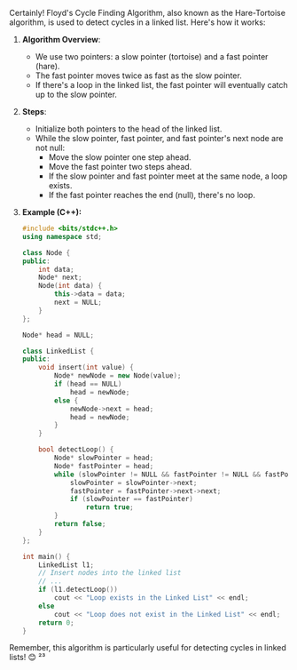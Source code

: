 Certainly! Floyd's Cycle Finding Algorithm, also known as the Hare-Tortoise algorithm, is used to detect cycles in a linked list. Here's how it works:

1. **Algorithm Overview**:
   - We use two pointers: a slow pointer (tortoise) and a fast pointer (hare).
   - The fast pointer moves twice as fast as the slow pointer.
   - If there's a loop in the linked list, the fast pointer will eventually catch up to the slow pointer.

2. **Steps**:
   - Initialize both pointers to the head of the linked list.
   - While the slow pointer, fast pointer, and fast pointer's next node are not null:
     - Move the slow pointer one step ahead.
     - Move the fast pointer two steps ahead.
     - If the slow pointer and fast pointer meet at the same node, a loop exists.
     - If the fast pointer reaches the end (null), there's no loop.

3. **Example (C++):**
   ```cpp
   #include <bits/stdc++.h>
   using namespace std;

   class Node {
   public:
       int data;
       Node* next;
       Node(int data) {
           this->data = data;
           next = NULL;
       }
   };

   Node* head = NULL;

   class LinkedList {
   public:
       void insert(int value) {
           Node* newNode = new Node(value);
           if (head == NULL)
               head = newNode;
           else {
               newNode->next = head;
               head = newNode;
           }
       }

       bool detectLoop() {
           Node* slowPointer = head;
           Node* fastPointer = head;
           while (slowPointer != NULL && fastPointer != NULL && fastPointer->next != NULL) {
               slowPointer = slowPointer->next;
               fastPointer = fastPointer->next->next;
               if (slowPointer == fastPointer)
                   return true;
           }
           return false;
       }
   };

   int main() {
       LinkedList l1;
       // Insert nodes into the linked list
       // ...
       if (l1.detectLoop())
           cout << "Loop exists in the Linked List" << endl;
       else
           cout << "Loop does not exist in the Linked List" << endl;
       return 0;
   }
   ```
Remember, this algorithm is particularly useful for detecting cycles in linked lists! 😊 ²³
